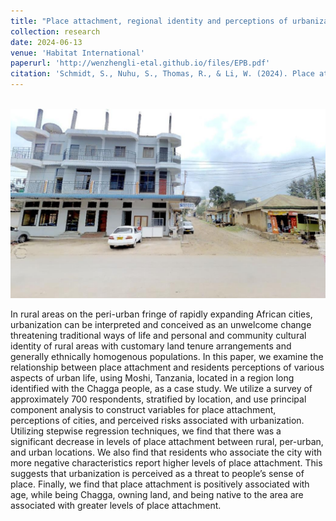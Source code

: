 ```yaml
---
title: "Place attachment, regional identity and perceptions of urbanization in Moshi, Tanzania"
collection: research
date: 2024-06-13
venue: 'Habitat International'
paperurl: 'http://wenzhengli-etal.github.io/files/EPB.pdf'
citation: 'Schmidt, S., Nuhu, S., Thomas, R., & Li, W. (2024). Place attachment, regional identity and perceptions of urbanization in Moshi, Tanzania. Habitat International, 150, 103132.' 
---
```


<br/><img src='/images/HI.jpg'>

In rural areas on the peri-urban fringe of rapidly expanding African cities, urbanization can be interpreted and conceived as an unwelcome change threatening traditional ways of life and personal and community cultural identity of rural areas with customary land tenure arrangements and generally ethnically homogenous populations. In this paper, we examine the relationship between place attachment and residents perceptions of various aspects of urban life, using Moshi, Tanzania, located in a region long identified with the Chagga people, as a case study. We utilize a survey of approximately 700 respondents, stratified by location, and use principal component analysis to construct variables for place attachment, perceptions of cities, and perceived risks associated with urbanization. Utilizing stepwise regression techniques, we find that there was a significant decrease in levels of place attachment between rural, per-urban, and urban locations. We also find that residents who associate the city with more negative characteristics report higher levels of place attachment. This suggests that urbanization is perceived as a threat to people’s sense of place. Finally, we find that place attachment is positively associated with age, while being Chagga, owning land, and being native to the area are associated with greater levels of place attachment.
